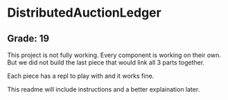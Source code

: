 # DistributedAuctionLedger

## Grade: 19

This project is not fully working. Every component is working on their own. But we did not build the last piece that would link all 3 parts together.

Each piece has a repl to play with and it works fine.

This readme will include instructions and a better explaination later.
